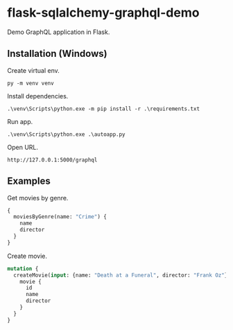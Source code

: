 # flask-sqlalchemy-graphql-demo

Demo GraphQL application in Flask.

## Installation (Windows)

Create virtual env.

`py -m venv venv`

Install dependencies.

`.\venv\Scripts\python.exe -m pip install -r .\requirements.txt`

Run app.

`.\venv\Scripts\python.exe .\autoapp.py`

Open URL.

`http://127.0.0.1:5000/graphql`

## Examples

Get movies by genre.

```graphql
{
  moviesByGenre(name: "Crime") {
    name
    director
  }
}
```

Create movie.

```graphql
mutation {
  createMovie(input: {name: "Death at a Funeral", director: "Frank Oz"}) {
    movie {
      id
      name
      director
    }
  }
}
```
